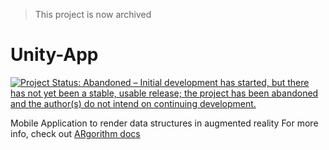 > This project is now archived

# Unity-App

[![Project Status: Abandoned – Initial development has started, but there has not yet been a stable, usable release; the project has been abandoned and the author(s) do not intend on continuing development.](https://www.repostatus.org/badges/latest/abandoned.svg)](https://www.repostatus.org/#abandoned)


Mobile Application to render data structures in augmented reality
For more info, check out [ARgorithm docs](https://argorithm.github.io/toolkit)
